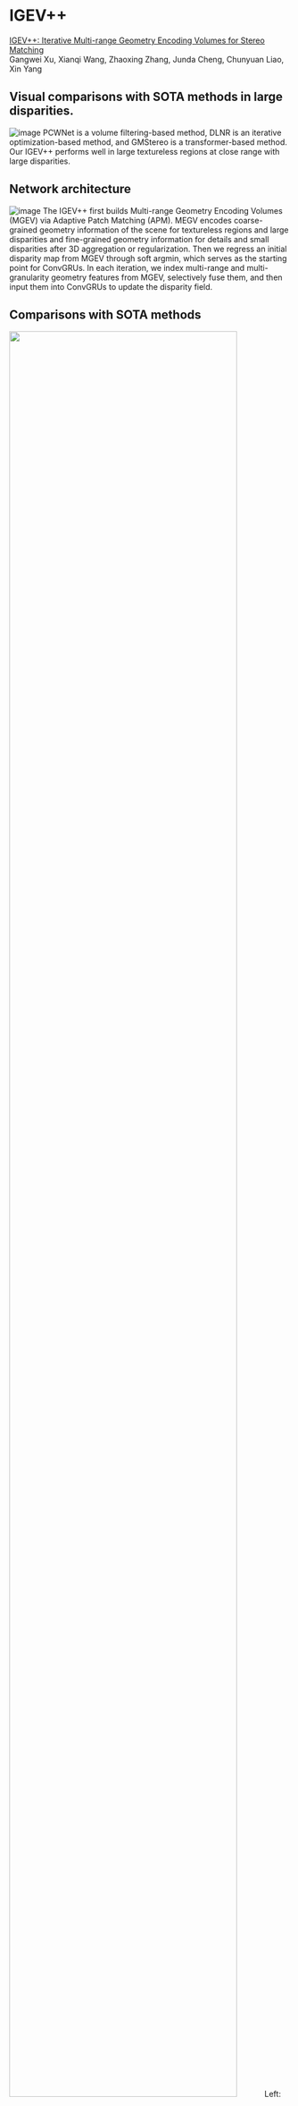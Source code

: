 # IGEV++
[IGEV++: Iterative Multi-range Geometry Encoding Volumes for Stereo Matching](https://arxiv.org/pdf/2409.00638) <br/>
Gangwei Xu, Xianqi Wang, Zhaoxing Zhang, Junda Cheng, Chunyuan Liao, Xin Yang <br/>

## Visual comparisons with SOTA methods in large disparities.
![image](figures/teaser.png)
PCWNet is a volume filtering-based method, DLNR is an iterative optimization-based method, and GMStereo is a transformer-based method. Our IGEV++ performs well in large textureless regions at close range with large disparities.

## Network architecture
![image](figures/network.png)
The IGEV++ first builds Multi-range Geometry Encoding Volumes (MGEV) via Adaptive Patch Matching (APM). MEGV encodes coarse-grained geometry information of the scene for textureless regions and large disparities and fine-grained geometry information for details and small disparities after 3D aggregation or regularization. Then we regress an initial disparity map from MGEV through soft argmin, which serves as the starting point for ConvGRUs. In each iteration, we index multi-range and multi-granularity geometry features from MGEV, selectively fuse them, and then input them into ConvGRUs to update the disparity field.

## Comparisons with SOTA methods
<img src="figures/teaser_v2.png" width="90%">
Left: Comparisons with state-of-the-art stereo methods across different disparity ranges on the Scene Flow test set. Our IGEV++ outperforms previously published methods by a large margin across all disparity ranges. 
Right: Comparisons with state-of-the-art stereo methods on Middlebury and KITTI leaderboards.

## Demos
Pretrained models can be downloaded from [google drive](https://drive.google.com/drive/folders/1eubNsu03MlhUfTtrbtN7bfAsl39s2ywJ?usp=drive_link)

We assume the downloaded pretrained weights are located under the pretrained_models directory.

You can demo a trained model on pairs of images. To predict stereo for demo-imgs directory, run
```Shell
python demo_imgs.py --restore_ckpt ./pretrained_models/igev_plusplus/sceneflow.pth --left_imgs './demo-imgs/*/im0.png' --right_imgs './demo-imgs/*/im1.png'
```
You can switch to your own test data directory, or place your own pairs of test images in ./demo-imgs.

## Environment
* NVIDIA RTX 3090
* python 3.8
* torch 1.12.1+cu113

### Create a virtual environment and activate it.

```Shell
conda create -n IGEV_plusplus python=3.8
conda activate IGEV_plusplus
```
### Dependencies

```Shell
pip install torch==1.12.1+cu113 torchvision==0.13.1+cu113 torchaudio==0.12.1 --extra-index-url https://download.pytorch.org/whl/cu113
pip install tqdm
pip install scipy
pip install opencv-python
pip install scikit-image
pip install tensorboard
pip install matplotlib 
pip install timm==0.5.4

```

## Required Data

* [SceneFlow](https://lmb.informatik.uni-freiburg.de/resources/datasets/SceneFlowDatasets.en.html)
* [KITTI](https://www.cvlibs.net/datasets/kitti/eval_scene_flow.php?benchmark=stereo)
* [ETH3D](https://www.eth3d.net/datasets)
* [Middlebury](https://vision.middlebury.edu/stereo/submit3/)
* [TartanAir](https://github.com/castacks/tartanair_tools)
* [CREStereo Dataset](https://github.com/megvii-research/CREStereo)
* [FallingThings](https://research.nvidia.com/publication/2018-06_falling-things-synthetic-dataset-3d-object-detection-and-pose-estimation)
* [InStereo2K](https://github.com/YuhuaXu/StereoDataset)
* [Sintel Stereo](http://sintel.is.tue.mpg.de/stereo)
* [HR-VS](https://drive.google.com/file/d/1SgEIrH_IQTKJOToUwR1rx4-237sThUqX/view)


## Evaluation

To evaluate IGEV++ on Scene Flow or Middlebury, run

```Shell
python evaluate_stereo.py --restore_ckpt ./pretrained_models/igev_plusplus/sceneflow.pth --dataset sceneflow
```
or
```Shell
python evaluate_stereo.py --restore_ckpt ./pretrained_models/igev_plusplus/sceneflow.pth --dataset middlebury_H
```

To evaluate RT-IGEV++ (real-time version) on Scene Flow, run

```Shell
python evaluate_stereo_rt.py --dataset sceneflow --restore_ckpt ./pretrained_models/igev_rt/sceneflow.pth
```

## Training

To train IGEV++ on Scene Flow or KITTI, run

```Shell
python train_stereo.py --train_datasets sceneflow
```
or
```Shell
python train_stereo.py --train_datasets kitti --restore_ckpt ./pretrained_models/igev_plusplus/sceneflow.pth
```

To train IGEV++ on Middlebury or ETH3D, you need to run
```Shell
python train_stereo.py --train_datasets middlebury_train --restore_ckpt ./pretrained_models/igev_plusplus/sceneflow.pth --image_size 384 512 --num_steps 200000
python train_stereo.py --tarin_datasets middlebury_finetune --restore_ckpt ./checkpoints/middlebury_train.pth --image_size 384 768 --num_steps 100000
```
or
```Shell
python train_stereo.py --train_datasets eth3d_train --restore_ckpt ./pretrained_models/igev_plusplus/sceneflow.pth --image_size 384 512 --num_steps 300000
python train_stereo.py --tarin_datasets eth3d_finetune --restore_ckpt ./checkpoints/eth3d_train.pth --image_size 384 512 --num_steps 100000
```

## Bfloat16 Training
NaN values during training: If you encounter NaN values in your training, this is likely due to overflow when using float16. This can happen when large gradients or high activation values exceed the range represented by float16. To fix this: 

-Try switching to `bfloat16` by using `--precision_dtype bfloat16`.

-Alternatively, you can use `float32` precision by setting `--precision_dtype float32`.

### Training with bfloat16
1. Before you start training, make sure you have hardware that supports bfloat16 and the right environment set up for mixed precision training. Create the environment and install dependencies into it:
    ```Shell
    conda create -n IGEV_plusplus_bf16 python=3.8
    conda activate IGEV_plusplus_bf16
    bash env_bfloat16.sh
    ```

2. Then you can train the model with bfloat16 precision:
   ```Shell
    python train_stereo.py --mixed_precision --precision_dtype bfloat16
    ```

## Submission

For IGEV++ submission to the KITTI benchmark, run
```Shell
python save_disp.py
```

For RT-IGEV++ submission to the KITTI benchmark, run
```Shell
python save_disp_rt.py
```

## Citation

If you find our works useful in your research, please consider citing our papers:

```bibtex

@article{xu2024igev++,
  title={IGEV++: Iterative Multi-range Geometry Encoding Volumes for Stereo Matching},
  author={Xu, Gangwei and Wang, Xianqi and Zhang, Zhaoxing and Cheng, Junda and Liao, Chunyuan and Yang, Xin},
  journal={arXiv preprint arXiv:2409.00638},
  year={2024}
}

@inproceedings{xu2023iterative,
  title={Iterative Geometry Encoding Volume for Stereo Matching},
  author={Xu, Gangwei and Wang, Xianqi and Ding, Xiaohuan and Yang, Xin},
  booktitle={Proceedings of the IEEE/CVF Conference on Computer Vision and Pattern Recognition},
  pages={21919--21928},
  year={2023}
}
```


# Acknowledgements

This project is based on [RAFT-Stereo](https://github.com/princeton-vl/RAFT-Stereo), [GMStereo](https://github.com/autonomousvision/unimatch), and [CoEx](https://github.com/antabangun/coex). We thank the original authors for their excellent works.


